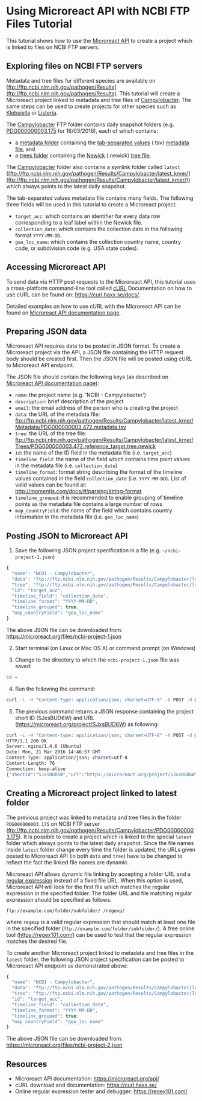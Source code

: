 # Using Microreact API with NCBI FTP Files Tutorial

This tutorial shows how to use the [Microreact API](https://microreact.org/api) to create a project which is linked to files on NCBI FTP servers.

## Exploring files on NCBI FTP servers

Metadata and tree files for different species are available on  [ftp://ftp.ncbi.nlm.nih.gov/pathogen/Results](ftp://ftp.ncbi.nlm.nih.gov/pathogen/Results).
This tutorial will create a Microreact project linked to metadata and tree files of [Campylobacter](ftp://ftp.ncbi.nlm.nih.gov/pathogen/Results/Campylobacter/).
The same steps can be used to create projects for other species such as [Klebsiella](ftp://ftp.ncbi.nlm.nih.gov/pathogen/Results/Klebsiella) or [Listeria](ftp://ftp.ncbi.nlm.nih.gov/pathogen/Results/Listeria).

The [Campylobacter](ftp://ftp.ncbi.nlm.nih.gov/pathogen/Results/Campylobacter/) FTP folder contains daily snapshot folders (e.g. [PDG000000003.175](ftp://ftp.ncbi.nlm.nih.gov/pathogen/Results/Campylobacter/PDG000000003.175/) for 16/03/2016), each of which contains:

* a [metadata folder](ftp://ftp.ncbi.nlm.nih.gov/pathogen/Results/Campylobacter/PDG000000003.175/Metadata/) containing the [tab-separated values](https://en.wikipedia.org/wiki/Tab-separated_values) (.tsv) [metadata file](ftp://ftp.ncbi.nlm.nih.gov/pathogen/Results/Campylobacter/latest_kmer/Metadata/PDG000000003.472.metadata.tsv), and
* a [trees folder](ftp://ftp.ncbi.nlm.nih.gov/pathogen/Results/Campylobacter/PDG000000003.175/Trees/) containing the [Newick](https://en.wikipedia.org/wiki/Newick_format) (.newick) [tree file](ftp://ftp.ncbi.nlm.nih.gov/pathogen/Results/Campylobacter/latest_kmer/Trees/PDG000000003.472.reference_target.tree.newick).

The [Campylobacter](ftp://ftp.ncbi.nlm.nih.gov/pathogen/Results/Campylobacter/) folder also contains a symlink folder called `latest` ([ftp://ftp.ncbi.nlm.nih.gov/pathogen/Results/Campylobacter/latest_kmer/](ftp://ftp.ncbi.nlm.nih.gov/pathogen/Results/Campylobacter/latest_kmer/)) which always points to the latest daily snapshot.

The tab-separated values metadata file contains many fields.
The following three fields will be used in this tutorial to create a Microreact project:

* `target_acc`: which contains an identifier for every data row corresponding to a leaf label within the Newick file.
* `collection_date`: which contains the collection date in the following format `YYYY-MM-DD`.
* `geo_loc_name`: which contains the collection country name, country code, or subdivision code (e.g. USA state codes).


## Accessing Microreact API

To send data via HTTP post requests to the Microreact API, this tutorial uses a cross-platform command-line tool called [cURL](http://curl.haxx.se/) Documentation on how to use cURL can be found on:  https://curl.haxx.se/docs/.

Detailed examples on how to use cURL with the Microreact API can be found on [Microreact API documentation page](https://microreact.org/api).


## Preparing JSON data

Microreact API requires data to be posted in JSON format. To create a Microreact project via the API,
a JSON file containing the HTTP request body should be created first.
Then the JSON file will be posted using cURL to Microreact API endpoint.

The JSON file should contain the following keys (as described on [Microreact API documentation page](https://microreact.org/api)):

* `name`: the project name (e.g. 'NCBI - Campylobacter')
* `description`: brief description of the project
* `email`: the email address of the person who is creating the project
* `data`: the URL of the metadata file:  ftp://ftp.ncbi.nlm.nih.gov/pathogen/Results/Campylobacter/latest_kmer/Metadata/PDG000000003.472.metadata.tsv
* `tree`: the URL of the tree file:  ftp://ftp.ncbi.nlm.nih.gov/pathogen/Results/Campylobacter/latest_kmer/Trees/PDG000000003.472.reference_target.tree.newick
* `id`: the name of the ID field in the metadata file (i.e. `target_acc`)
* `timeline_field`: the name of the field which contains time point values in the metadata file (i.e. `collection_date`)
* `timeline_format`: format string describing the format of  the timeline values contained in the field `collection_date` (i.e. `YYYY-MM-DD`). List of valid values can be found at: http://momentjs.com/docs/#/parsing/string-format.
* `timeline_grouped`: it is recommended to enable grouping of timeline points as the metadata file contains a large number of rows
* `map_countryField`: the name of the field which contains country information in the metadata file (i.e. `geo_loc_name`)


## Posting JSON to Microreact API

1. Save the following JSON project specification in a file (e.g. `~/ncbi-project-1.json`)

  ```javascript
  {
    "name": "NCBI - Campylobacter",
    "data": "ftp://ftp.ncbi.nlm.nih.gov/pathogen/Results/Campylobacter/latest_kmer/Metadata/PDG000000003.472.metadata.tsv",
    "tree": "ftp://ftp.ncbi.nlm.nih.gov/pathogen/Results/Campylobacter/latest_kmer/Trees/PDG000000003.472.reference_target.tree.newick",
    "id": "target_acc",
    "timeline_field": "collection_date",
    "timeline_format": "YYYY-MM-DD",
    "timeline_grouped": true,
    "map_countryField": "geo_loc_name"
  }
  ```
  The above JSON file can be downloaded from: https://microreact.org/files/ncbi-project-1.json

2. Start terminal (on Linux or Mac OS X) or command prompt (on Windows)

3. Change to the directory to which the `ncbi-project-1.json` file was saved:

  ```bash
  cd ~
  ```

4. Run the following the command:

  ```bash
  curl -i -H "Content-type: application/json; charset=UTF-8" -X POST -d @ncbi-project-1.json https://microreact.org/api/1.0/project/
  ```

5. The previous command returns a JSON response containing the project short ID (SJxsBUD6W) and URL (https://microreact.org/project/SJxsBUD6W) as following:

  ```bash
  curl -i -H "Content-type: application/json; charset=UTF-8" -X POST -d @ncbi-project-1.json https://microreact.org/api/1.0/project/
  HTTP/1.1 200 OK
  Server: nginx/1.4.6 (Ubuntu)
  Date: Mon, 21 Mar 2016 14:46:57 GMT
  Content-Type: application/json; charset=utf-8
  Content-Length: 76
  Connection: keep-alive
  {"shortId":"SJxsBUD6W","url":"https://microreact.org/project/SJxsBUD6W"}
  ```

## Creating a Microreact project linked to latest folder

  The previous project was linked to metadata and tree files in the folder `PDG000000003.175` on NCBI FTP server (ftp://ftp.ncbi.nlm.nih.gov/pathogen/Results/Campylobacter/PDG000000003.175).
  It is possible to create a project which is linked to the special `latest` folder which always points to the latest daily snapshot.
  Since the file names inside `latest` folder change every time the folder is updated,
  the URLs given posted to Microreact API (in both `data` and `tree`) have to be changed to reflect the fact the linked file names are dynamic.

  Microreact API allows dynamic file linking by accepting a folder URL and a [regular expression](https://en.wikipedia.org/wiki/Regular_expression) instead of a fixed file URL.
  When this option is used, Microreact API will look for the first file which matches the regular expression in the specified folder.
  The folder URL and file matching regular expression should be specified as follows:
  ```
  ftp://example.com/folder/subfolder/ /regexp/
  ```
  where `regexp` is a valid regular expression that should match at least one file in the specified folder (`ftp://example.com/folder/subfolder/`).
  A free online tool (https://regex101.com/) can be used to test that the regular expression matches the desired file.

  To create another Microreact project linked to metadata and tree files in the `latest` folder,
  the following JSON project specification can be posted to Microreact API endpoint as demonstrated above:

  ```javascript
  {
    "name": "NCBI - Campylobacter",
    "data": "ftp://ftp.ncbi.nlm.nih.gov/pathogen/Results/Campylobacter/latest_kmer/Metadata/ /^.*.metadata.tsv$/",
    "tree": "ftp://ftp.ncbi.nlm.nih.gov/pathogen/Results/Campylobacter/latest_kmer/Trees/ /^.*.reference_target.tree.newick$/",
    "id": "target_acc",
    "timeline_field": "collection_date",
    "timeline_format": "YYYY-MM-DD",
    "timeline_grouped": true,
    "map_countryField": "geo_loc_name"
  }
  ```
  The above JSON file can be downloaded from: https://microreact.org/files/ncbi-project-2.json

## Resources

* Microreact API documentation: https://microreact.org/api/
* cURL download and documentation: https://curl.haxx.se/
* Online regular expression tester and debugger: https://regex101.com/
